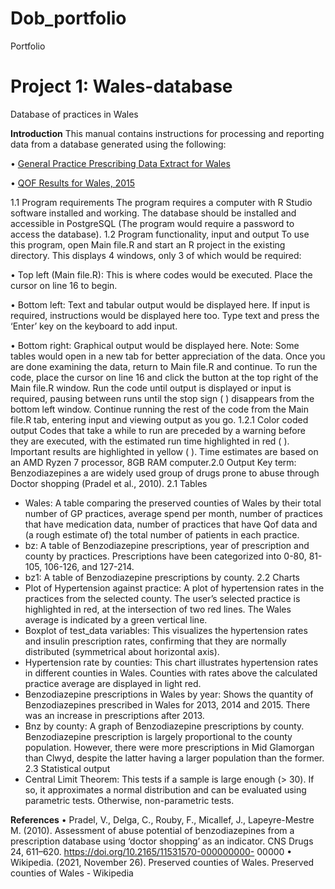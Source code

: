 # Dob_portfolio
Portfolio

# Project 1: Wales-database
Database of practices in Wales

**Introduction**
This manual contains instructions for processing and reporting data from a database generated
using the following:

• [General Practice Prescribing Data Extract for Wales](http://www.primarycareservices.wales.nhs.uk/general-practice-prescribing-dataextrac)
 
• [QOF Results for Wales, 2015](https://www.gpcontract.co.uk/browse/WAL/15)

1.1 Program requirements
The program requires a computer with R Studio software installed and working. The database
should be installed and accessible in PostgreSQL (The program would require a password to
access the database).
1.2 Program functionality, input and output
To use this program, open Main file.R and start an R project in the existing directory. This
displays 4 windows, only 3 of which would be required:

• Top left (Main file.R): This is where codes would be executed. Place the cursor on line 16
to begin.

• Bottom left: Text and tabular output would be displayed here. If input is required,
instructions would be displayed here too. Type text and press the ‘Enter’ key on the
keyboard to add input.

• Bottom right: Graphical output would be displayed here.
Note: Some tables would open in a new tab for better appreciation of the data. Once you are
done examining the data, return to Main file.R and continue.
To run the code, place the cursor on line 16 and click the button at the top right of the
Main file.R window. Run the code until output is displayed or input is required, pausing between
runs until the stop sign ( ) disappears from the bottom left window. Continue running the
rest of the code from the Main file.R tab, entering input and viewing output as you go.
1.2.1 Color coded output
Codes that take a while to run are preceded by a warning before they are executed, with the
estimated run time highlighted in red ( ).
Important results are highlighted in yellow ( ). Time
estimates are based on an AMD Ryzen 7 processor, 8GB RAM computer.2.0 Output
Key term: Benzodiazepines a are widely used group of drugs prone to abuse through Doctor
shopping (Pradel et al., 2010).
2.1 Tables
- Wales: A table comparing the preserved counties of Wales by their total number of GP practices,
average spend per month, number of practices that have medication data, number of practices
that have Qof data and (a rough estimate of) the total number of patients in each practice.
- bz: A table of Benzodiazepine prescriptions, year of prescription and county by practices.
Prescriptions have been categorized into 0-80, 81-105, 106-126, and 127-214.
- bz1: A table of Benzodiazepine prescriptions by county.
2.2 Charts
- Plot of Hypertension against practice: A plot of hypertension rates in the practices from the
selected county. The user’s selected practice is highlighted in red, at the intersection of two red
lines. The Wales average is indicated by a green vertical line.
- Boxplot of test_data variables: This visualizes the hypertension rates and insulin prescription
rates, confirming that they are normally distributed (symmetrical about horizontal axis).
- Hypertension rate by counties: This chart illustrates hypertension rates in different counties in
Wales. Counties with rates above the calculated practice average are displayed in light red.
- Benzodiazepine prescriptions in Wales by year: Shows the quantity of Benzodiazepines
prescribed in Wales for 2013, 2014 and 2015. There was an increase in prescriptions after 2013.
- Bnz by county: A graph of Benzodiazepine prescriptions by county. Benzodiazepine prescription
is largely proportional to the county population. However, there were more prescriptions in Mid
Glamorgan than Clwyd, despite the latter having a larger population than the former.
2.3 Statistical output
- Central Limit Theorem: This tests if a sample is large enough (> 30). If so, it approximates a
normal distribution and can be evaluated using parametric tests. Otherwise, non-parametric
tests.


**References**
• Pradel, V., Delga, C., Rouby, F., Micallef, J., Lapeyre-Mestre M. (2010). Assessment of
abuse potential of benzodiazepines from a prescription database using ‘doctor shopping’
as an indicator. CNS Drugs 24, 611–620. https://doi.org/10.2165/11531570-000000000-
00000
• Wikipedia. (2021, November 26). Preserved counties of Wales. Preserved counties of
Wales - Wikipedia
